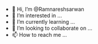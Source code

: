 - 👋 Hi, I’m @Ramnareshsarwan
- 👀 I’m interested in ...
- 🌱 I’m currently learning ...
- 💞️ I’m looking to collaborate on ...
- 📫 How to reach me ...

<!---
Ramnareshsarwan/Ramnareshsarwan is a ✨ special ✨ repository because its `README.md` (this file) appears on your GitHub profile.
You can click the Preview link to take a look at your changes.
--->
